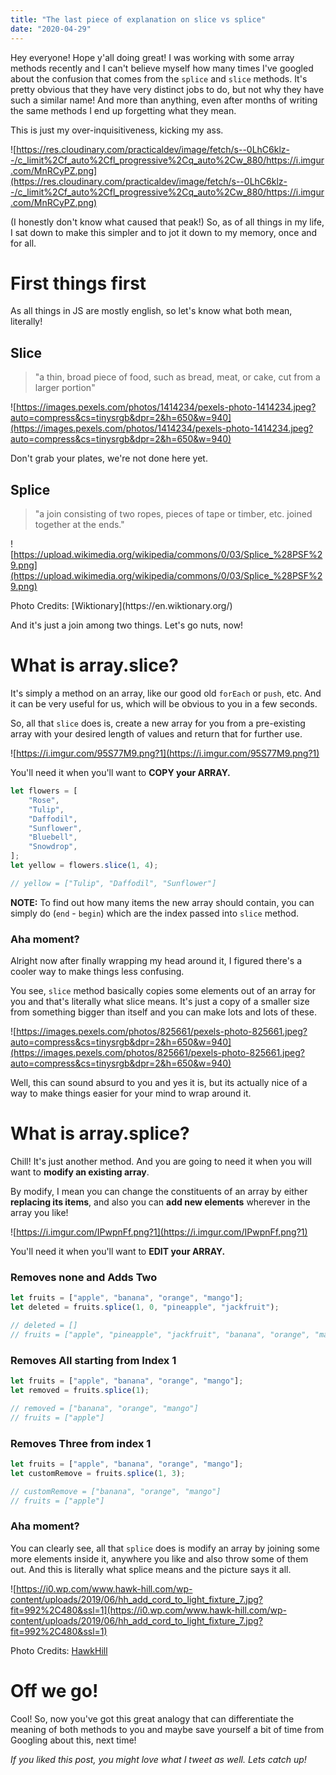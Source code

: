 ```yaml
---
title: "The last piece of explanation on slice vs splice"
date: "2020-04-29"
---
```


Hey everyone! Hope y'all doing great! I was working with some array methods recently and I can't believe myself how many times I've googled about the confusion that comes from the `splice` and `slice` methods. It's pretty obvious that they have very distinct jobs to do, but not why they have such a similar name! And more than anything, even after months of writing the same methods I end up forgetting what they mean.

This is just my over-inquisitiveness, kicking my ass.

![https://res.cloudinary.com/practicaldev/image/fetch/s--0LhC6klz--/c_limit%2Cf_auto%2Cfl_progressive%2Cq_auto%2Cw_880/https://i.imgur.com/MnRCyPZ.png](https://res.cloudinary.com/practicaldev/image/fetch/s--0LhC6klz--/c_limit%2Cf_auto%2Cfl_progressive%2Cq_auto%2Cw_880/https://i.imgur.com/MnRCyPZ.png)

(I honestly don't know what caused that peak!) So, as of all things in my life, I sat down to make this simpler and to jot it down to my memory, once and for all.

# First things first

As all things in JS are mostly english, so let's know what both mean, literally!

## Slice

> "a thin, broad piece of food, such as bread, meat, or cake, cut from a larger portion"

![https://images.pexels.com/photos/1414234/pexels-photo-1414234.jpeg?auto=compress&cs=tinysrgb&dpr=2&h=650&w=940](https://images.pexels.com/photos/1414234/pexels-photo-1414234.jpeg?auto=compress&cs=tinysrgb&dpr=2&h=650&w=940)

Don't grab your plates, we're not done here yet.

## Splice

> "a join consisting of two ropes, pieces of tape or timber, etc. joined together at the ends."

![https://upload.wikimedia.org/wikipedia/commons/0/03/Splice_%28PSF%29.png](https://upload.wikimedia.org/wikipedia/commons/0/03/Splice_%28PSF%29.png)

<figcaption>Photo Credits: [Wiktionary](https://en.wiktionary.org/)</figcaption>

And it's just a join among two things. Let's go nuts, now!

# What is array.slice?

It's simply a method on an array, like our good old `forEach` or `push`, etc. And it can be very useful for us, which will be obvious to you in a few seconds.

So, all that `slice` does is, create a new array for you from a pre-existing array with your desired length of values and return that for further use.

![https://i.imgur.com/95S77M9.png?1](https://i.imgur.com/95S77M9.png?1)

You'll need it when you'll want to **COPY your ARRAY.**

```jsx
let flowers = [
	"Rose",
	"Tulip",
	"Daffodil",
	"Sunflower",
	"Bluebell",
	"Snowdrop",
];
let yellow = flowers.slice(1, 4);

// yellow = ["Tulip", "Daffodil", "Sunflower"]
```

**NOTE:** To find out how many items the new array should contain, you can simply do (`end` - `begin`) which are the index passed into `slice` method.

### Aha moment?

Alright now after finally wrapping my head around it, I figured there's a cooler way to make things less confusing.

You see, `slice` method basically copies some elements out of an array for you and that's literally what slice means. It's just a copy of a smaller size from something bigger than itself and you can make lots and lots of these.

![https://images.pexels.com/photos/825661/pexels-photo-825661.jpeg?auto=compress&cs=tinysrgb&dpr=2&h=650&w=940](https://images.pexels.com/photos/825661/pexels-photo-825661.jpeg?auto=compress&cs=tinysrgb&dpr=2&h=650&w=940)

Well, this can sound absurd to you and yes it is, but its actually nice of a way to make things easier for your mind to wrap around it.

# What is array.splice?

Chill! It's just another method. And you are going to need it when you will want to **modify an existing array**.

By modify, I mean you can change the constituents of an array by either **replacing its items**, and also you can **add new elements** wherever in the array you like!

![https://i.imgur.com/IPwpnFf.png?1](https://i.imgur.com/IPwpnFf.png?1)

You'll need it when you'll want to **EDIT your ARRAY.**

### Removes none and Adds Two

```jsx
let fruits = ["apple", "banana", "orange", "mango"];
let deleted = fruits.splice(1, 0, "pineapple", "jackfruit");

// deleted = []
// fruits = ["apple", "pineapple", "jackfruit", "banana", "orange", "mango"]
```

### Removes All starting from Index 1

```jsx
let fruits = ["apple", "banana", "orange", "mango"];
let removed = fruits.splice(1);

// removed = ["banana", "orange", "mango"]
// fruits = ["apple"]
```

### Removes Three from index 1

```jsx
let fruits = ["apple", "banana", "orange", "mango"];
let customRemove = fruits.splice(1, 3);

// customRemove = ["banana", "orange", "mango"]
// fruits = ["apple"]
```

### Aha moment?

You can clearly see, all that `splice` does is modify an array by joining some more elements inside it, anywhere you like and also throw some of them out. And this is literally what splice means and the picture says it all.

![https://i0.wp.com/www.hawk-hill.com/wp-content/uploads/2019/06/hh_add_cord_to_light_fixture_7.jpg?fit=992%2C480&ssl=1](https://i0.wp.com/www.hawk-hill.com/wp-content/uploads/2019/06/hh_add_cord_to_light_fixture_7.jpg?fit=992%2C480&ssl=1)

Photo Credits: [HawkHill](https://www.hawk-hill.com/)

# Off we go!

Cool! So, now you've got this great analogy that can differentiate the meaning of both methods to you and maybe save yourself a bit of time from Googling about this, next time!

_If you liked this post, you might love what I tweet as well. Lets catch up!_
